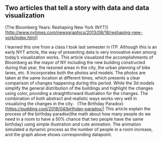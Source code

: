 ## Two articles that tell a story with data and data visualization

(The Bloomberg Years: Reshaping New York (NYT))[http://www.nytimes.com/newsgraphics/2013/08/18/reshaping-new-york/index.html]

I learned this one from a class I took last semester in ITP. Although this is an early NYT article, the way of presenting data is very innovative even among today’s visualization works. This article visualized the accomplishments of Bloomberg as the mayor of NY including the new building constructed during that year, the rezoned areas in the city, the urban planning of bike lanes, etc. It incorporates both the photos and models. The photos are taken at the same location at different times, which presents a clear comparison of changes happening during this period. While the 3d models simplify the general distribution of the buildings and highlight the changes using color, providing a straightforward illustration for the changes. The combination of both abstract and realistic ways works very well in visualizing the changes in the city.
 
(The Birthday Paradox)[https://pudding.cool/2018/04/birthday-paradox/]
This article explain the process of the birthday paradox(the math about how many people do we need in a room to have a 50% chance that two people have the same birthday) using simple illustration and cute animation. The animation simulated a dynamic process as the number of people in a room increase, and the graph above shows corresponding datapoint.
